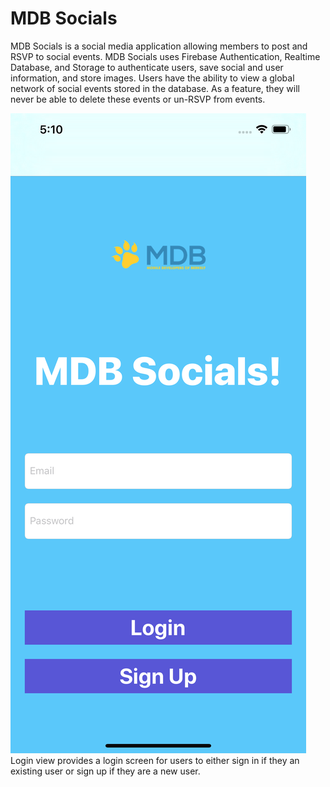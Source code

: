 # MDB Socials
MDB Socials is a social media application allowing members to post and RSVP to social events. MDB Socials uses Firebase Authentication, Realtime Database, and Storage to authenticate users, save social and user information, and store images. Users have the ability to view a global network of social events stored in the database. As a feature, they will never be able to delete these events or un-RSVP from events.

![Test Image 1](https://github.com/patrickhaoy/MDBSocials/blob/master/Login.png)
Login view provides a login screen for users to either sign in if they an existing user or sign up if they are a new user.
